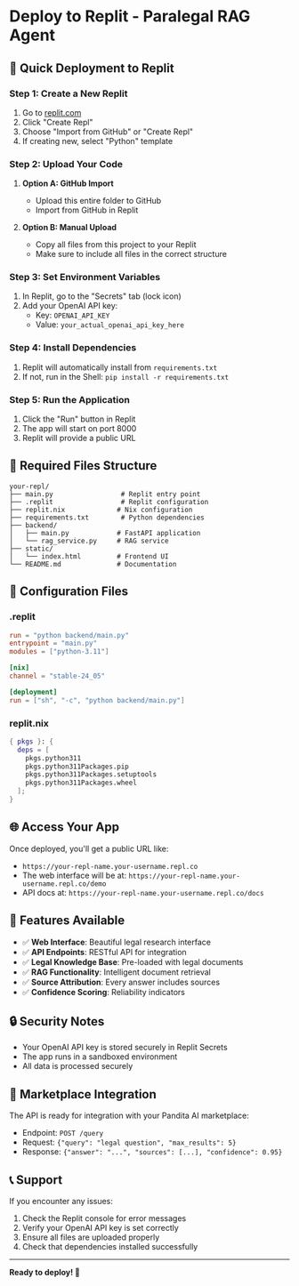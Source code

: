 # Deploy to Replit - Paralegal RAG Agent

## 🚀 Quick Deployment to Replit

### Step 1: Create a New Replit
1. Go to [replit.com](https://replit.com)
2. Click "Create Repl"
3. Choose "Import from GitHub" or "Create Repl"
4. If creating new, select "Python" template

### Step 2: Upload Your Code
1. **Option A: GitHub Import**
   - Upload this entire folder to GitHub
   - Import from GitHub in Replit

2. **Option B: Manual Upload**
   - Copy all files from this project to your Replit
   - Make sure to include all files in the correct structure

### Step 3: Set Environment Variables
1. In Replit, go to the "Secrets" tab (lock icon)
2. Add your OpenAI API key:
   - Key: `OPENAI_API_KEY`
   - Value: `your_actual_openai_api_key_here`

### Step 4: Install Dependencies
1. Replit will automatically install from `requirements.txt`
2. If not, run in the Shell: `pip install -r requirements.txt`

### Step 5: Run the Application
1. Click the "Run" button in Replit
2. The app will start on port 8000
3. Replit will provide a public URL

## 📁 Required Files Structure
```
your-repl/
├── main.py                 # Replit entry point
├── .replit                 # Replit configuration
├── replit.nix             # Nix configuration
├── requirements.txt        # Python dependencies
├── backend/
│   ├── main.py            # FastAPI application
│   └── rag_service.py     # RAG service
├── static/
│   └── index.html         # Frontend UI
└── README.md              # Documentation
```

## 🔧 Configuration Files

### .replit
```toml
run = "python backend/main.py"
entrypoint = "main.py"
modules = ["python-3.11"]

[nix]
channel = "stable-24_05"

[deployment]
run = ["sh", "-c", "python backend/main.py"]
```

### replit.nix
```nix
{ pkgs }: {
  deps = [
    pkgs.python311
    pkgs.python311Packages.pip
    pkgs.python311Packages.setuptools
    pkgs.python311Packages.wheel
  ];
}
```

## 🌐 Access Your App
Once deployed, you'll get a public URL like:
- `https://your-repl-name.your-username.repl.co`
- The web interface will be at: `https://your-repl-name.your-username.repl.co/demo`
- API docs at: `https://your-repl-name.your-username.repl.co/docs`

## 🎯 Features Available
- ✅ **Web Interface**: Beautiful legal research interface
- ✅ **API Endpoints**: RESTful API for integration
- ✅ **Legal Knowledge Base**: Pre-loaded with legal documents
- ✅ **RAG Functionality**: Intelligent document retrieval
- ✅ **Source Attribution**: Every answer includes sources
- ✅ **Confidence Scoring**: Reliability indicators

## 🔒 Security Notes
- Your OpenAI API key is stored securely in Replit Secrets
- The app runs in a sandboxed environment
- All data is processed securely

## 🚀 Marketplace Integration
The API is ready for integration with your Pandita AI marketplace:
- Endpoint: `POST /query`
- Request: `{"query": "legal question", "max_results": 5}`
- Response: `{"answer": "...", "sources": [...], "confidence": 0.95}`

## 📞 Support
If you encounter any issues:
1. Check the Replit console for error messages
2. Verify your OpenAI API key is set correctly
3. Ensure all files are uploaded properly
4. Check that dependencies installed successfully

---

**Ready to deploy! 🚀**
